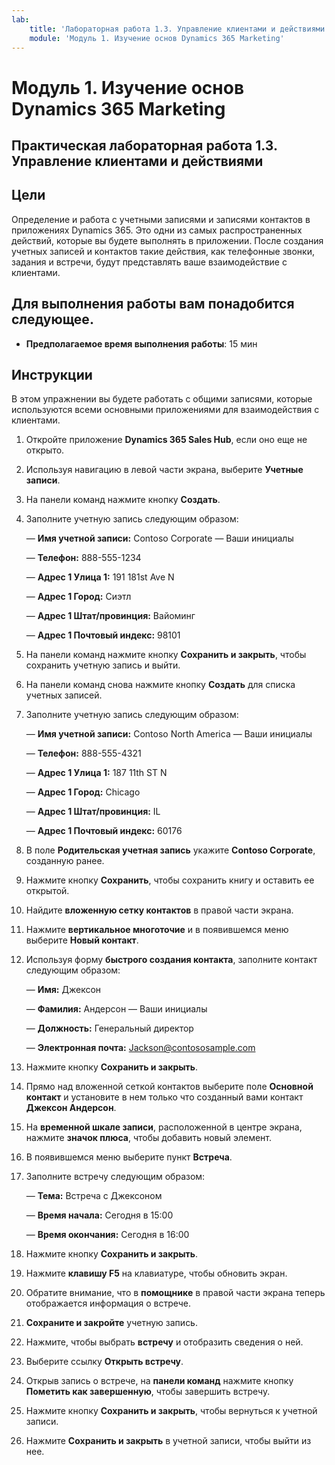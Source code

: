 ```yaml
---
lab:
    title: 'Лабораторная работа 1.3. Управление клиентами и действиями'
    module: 'Модуль 1. Изучение основ Dynamics 365 Marketing'
---
```


Модуль 1. Изучение основ Dynamics 365 Marketing
========================

## Практическая лабораторная работа 1.3. Управление клиентами и действиями

## Цели

Определение и работа с учетными записями и записями контактов в приложениях Dynamics 365. Это одни из самых распространенных действий, которые вы будете выполнять в приложении. После создания учетных записей и контактов такие действия, как телефонные звонки, задания и встречи, будут представлять ваше взаимодействие с клиентами.

## Для выполнения работы вам понадобится следующее.

  - **Предполагаемое время выполнения работы**: 15 мин

## Инструкции

В этом упражнении вы будете работать с общими записями, которые используются всеми основными приложениями для взаимодействия с клиентами. 

1. Откройте приложение **Dynamics 365 Sales Hub**, если оно еще не открыто. 

2. Используя навигацию в левой части экрана, выберите **Учетные записи**. 

3. На панели команд нажмите кнопку **Создать**.

4. Заполните учетную запись следующим образом:

	— **Имя учетной записи:** Contoso Corporate — Ваши инициалы

	— **Телефон:** 888-555-1234

	— **Адрес 1 Улица 1:** 191 181st Ave N

	— **Адрес 1 Город:** Сиэтл

	— **Адрес 1 Штат/провинция:** Вайоминг

	— **Адрес 1 Почтовый индекс:** 98101

5. На панели команд нажмите кнопку **Сохранить и закрыть**, чтобы сохранить учетную запись и выйти.

6. На панели команд снова нажмите кнопку **Создать** для списка учетных записей.

7. Заполните учетную запись следующим образом:

	— **Имя учетной записи:** Contoso North America — Ваши инициалы

	— **Телефон:** 888-555-4321

	— **Адрес 1 Улица 1:** 187 11th ST N

	— **Адрес 1 Город:** Chicago

	— **Адрес 1 Штат/провинция:** IL

	— **Адрес 1 Почтовый индекс:** 60176

8. В поле **Родительская учетная запись** укажите **Contoso Corporate**, созданную ранее. 

9. Нажмите кнопку **Сохранить**, чтобы сохранить книгу и оставить ее открытой. 

10. Найдите **вложенную сетку контактов** в правой части экрана. 

11. Нажмите **вертикальное многоточие** и в появившемся меню выберите **Новый контакт**. 

12. Используя форму **быстрого создания контакта**, заполните контакт следующим образом:

	— **Имя:** Джексон

	— **Фамилия:** Андерсон — Ваши инициалы

	— **Должность:** Генеральный директор

	— **Электронная почта:** Jackson@contososample.com

13. Нажмите кнопку **Сохранить и закрыть**.

14. Прямо над вложенной сеткой контактов выберите поле **Основной контакт** и установите в нем только что созданный вами контакт **Джексон Андерсон**. 

15. На **временной шкале записи**, расположенной в центре экрана, нажмите **значок плюса**, чтобы добавить новый элемент. 

16. В появившемся меню выберите пункт **Встреча**.

17. Заполните встречу следующим образом:

	— **Тема:** Встреча с Джексоном

	— **Время начала:** Сегодня в 15:00

	— **Время окончания:** Сегодня в 16:00

18. Нажмите кнопку **Сохранить и закрыть**. 

19. Нажмите **клавишу F5** на клавиатуре, чтобы обновить экран. 

20. Обратите внимание, что в **помощнике** в правой части экрана теперь отображается информация о встрече. 

21. **Сохраните и закройте** учетную запись. 

22. Нажмите, чтобы выбрать **встречу** и отобразить сведения о ней. 

23. Выберите ссылку **Открыть встречу**.

24. Открыв запись о встрече, на **панели команд** нажмите кнопку **Пометить как завершенную**, чтобы завершить встречу. 

25. Нажмите кнопку **Сохранить и закрыть**, чтобы вернуться к учетной записи. 

26. Нажмите **Сохранить и закрыть** в учетной записи, чтобы выйти из нее. 

